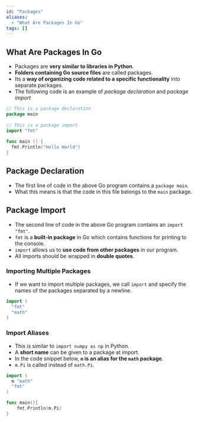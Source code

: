 ```yaml
---
id: "Packages"
aliases:
  - "What Are Packages In Go"
tags: []
---
```


## What Are Packages In Go
+ Packages are **very similar to libraries in Python**.
+ **Folders containing Go source files** are called packages.
+ Its a **way of organizing code related to a specific functionality** into separate packages.
+ The following code is an example of *package declaration* and *package import*

```go
// This is a package declaration
package main 
 
// This is a package import
import "fmt" 
 
func main () {
  fmt.Println("Hello World") 
}
```

## Package Declaration
+ The first line of code in the above Go program contains a `package main`.
+ What this means is that the code in this file belongs to the `main` package.

## Package Import
+ The second line of code in the above Go program contains an `import "fmt"`.
+ `fmt` is a **built-in package** in Go which contains functions for printing to the console.
+ `import` allows us to **use code from other packages** in our program.
+ All imports should be wrapped in **double quotes**.

### Importing Multiple Packages
+ If we want to import multiple packages, we call `import` and specify the names of the packages separated by a newline.
```go
import (
  "fmt"
  "math"
)
```

### Import Aliases
+ This is similar to `import numpy as np` in Python.
+ A **short name** can be given to a package at import.
+ In the code snippet below, **`m` is an alias for the `math` package**.
+ `m.Pi` is called instead of `math.Pi`.

```go
import (
  m "math"
  "fmt"
)

func main(){
    fmt.Println(m.Pi)
}
```
